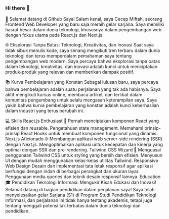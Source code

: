 ### Hi there 👋

🚀 Selamat datang di Github Saya! Salam kenal, saya Cecep Miftah, seorang Frontend Web Developer yang baru saja meraih gelar sarjana. Saya memiliki hasrat besar dalam dunia teknologi, khususnya dalam pengembangan web dengan fokus utama pada React.js dan Next.js.

🌐 Eksplorasi Tanpa Batas: Teknologi, Kreativitas, dan Inovasi Saat saya tidak sibuk menulis kode, saya senang mengikuti tren terbaru dalam dunia teknologi dan terus memperdalam pemahaman saya tentang pengembangan web modern. Saya percaya bahwa eksplorasi tanpa batas dalam teknologi, kreativitas, dan inovasi adalah kunci untuk menciptakan produk-produk yang relevan dan memberikan dampak positif.

📚 Kurva Pembelajaran yang Konstan Sebagai lulusan baru, saya percaya bahwa pembelajaran adalah suatu perjalanan yang tak ada habisnya. Saya aktif mengikuti kursus online, membaca artikel, dan terlibat dalam komunitas pengembang untuk selalu mengasah keterampilan saya. Saya yakin bahwa kurva pembelajaran yang konstan adalah kunci keberhasilan dalam industri yang terus berubah ini.

💻 Skills React.js Enthusiast 
🚀 Pernah menciptakan komponen React yang efisien dan reusable. Pengetahuan state management. Memahami prinsip-prinsip React Hooks untuk membuat komponen fungsional yang dinamis. Next.js Aficionado 
🌐 Membangun aplikasi web server-side rendering (SSR) dengan Next.js. Mengoptimalkan aplikasi untuk kecepatan dan kinerja yang optimal dengan SSR dan pre-rendering. Tailwind CSS Wizard 
🎨 Menguasai penggunaan Tailwind CSS untuk styling yang bersih dan efisien. Menyusun UI dengan mudah menggunakan kelas-kelas utilitas Tailwind. Responsive Web Design Desain dan implementasi tata letak responsif agar aplikasi berfungsi dengan indah di berbagai perangkat dan ukuran layar. Penggunaan media queries dan teknik desain responsif lainnya. Education 🎓 Pendidikan Teknologi Informasi: Mengukir Kisah Edukasi dan Inovasi! Selamat datang di bagian pendidikan dalam perjalanan saya! Saya telah menyelesaikan gelar Sarjana (S1) di Program Studi Pendidikan Teknologi Informasi, dan perjalanan ini tidak hanya tentang akademis, tetapi juga tentang menggali potensi tak terbatas dalam dunia teknologi dan pendidikan.
